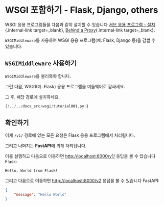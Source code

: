 # WSGI 포함하기 - Flask, Django, others

WSGI 응용 프로그램들을 다음과 같이 설치할 수 있습니다 [서브 응용 프로그램 - 설치](sub-applications.md){.internal-link target=_blank}, [Behind a Proxy](behind-a-proxy.md){.internal-link target=_blank}.

`WSGIMiddleware`를 사용하여 WSGI 응용 프로그램(예: Flask, Django 등)을 감쌀 수 있습니다.

## `WSGIMiddleware` 사용하기

`WSGIMiddleware`를 불러와야 합니다.

그런 다음, WSGI(예: Flask) 응용 프로그램을 미들웨어로 감싸세요.

그 후, 해당 경로에 설치하세요.

```Python hl_lines="2-3  23"
{!../../docs_src/wsgi/tutorial001.py!}
```

## 확인하기

이제 `/v1/` 경로에 있는 모든 요청은 Flask 응용 프로그램에서 처리됩니다.

그리고 나머지는 **FastAPI**에 의해 처리됩니다.

이를 실행하고 다음으로 이동하면 <a href="http://localhost:8000/v1/" class="external-link" target="_blank">http://localhost:8000/v1/</a> 응답을 볼 수 있습니다 Flask:

```txt
Hello, World from Flask!
```

그리고 다음으로 이동하면 <a href="http://localhost:8000/v2" class="external-link" target="_blank">http://localhost:8000/v2</a> 응답을 볼 수 있습니다 FastAPI:

```JSON
{
    "message": "Hello World"
}
```
